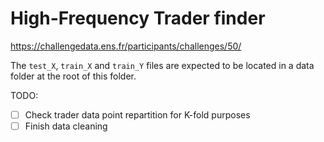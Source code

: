 # High-Frequency Trader finder

https://challengedata.ens.fr/participants/challenges/50/

The `test_X`, `train_X` and `train_Y` files are expected to be located in a data folder at the root of this folder. 

TODO:
- [ ] Check trader data point repartition for K-fold purposes
- [ ] Finish data cleaning